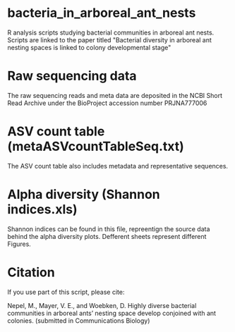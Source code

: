 # bacteria_in_arboreal_ant_nests
R analysis scripts studying bacterial communities in arboreal ant nests. Scripts are linked to the paper titled "Bacterial diversity in arboreal ant nesting spaces is linked to colony developmental stage"

# Raw sequencing data
The raw sequencing reads and meta data are deposited in the NCBI Short Read Archive under the BioProject accession number PRJNA777006

# ASV count table (metaASVcountTableSeq.txt)
The ASV count table also includes metadata and representative sequences.

# Alpha diversity (Shannon indices.xls)
Shannon indices can be found in this file, repreentign the source data behind the alpha diversity plots. Defferent sheets represent different Figures.

# Citation
If you use part of this script, please cite:

Nepel, M., Mayer, V. E., and Woebken, D. Highly diverse bacterial communities in arboreal ants’ nesting space develop conjoined with ant colonies. (submitted in Communications Biology)
